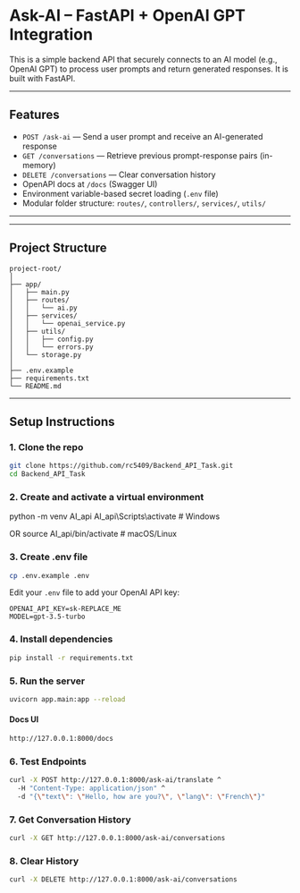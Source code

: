 # Ask-AI – FastAPI + OpenAI GPT Integration

This is a simple backend API that securely connects to an AI model (e.g., OpenAI GPT) to process user prompts and return generated responses. It is built with FastAPI.

---

##  Features

- `POST /ask-ai` — Send a user prompt and receive an AI-generated response
- `GET /conversations` — Retrieve previous prompt-response pairs (in-memory)
- `DELETE /conversations` — Clear conversation history
- OpenAPI docs at `/docs` (Swagger UI)
- Environment variable-based secret loading (`.env` file)
- Modular folder structure: `routes/`, `controllers/`, `services/`, `utils/`

---

---

## Project Structure

```
project-root/
│
├── app/
│   ├── main.py
│   ├── routes/
│   │   └── ai.py
│   ├── services/
│   │   └── openai_service.py
│   ├── utils/
│   │   ├── config.py
│   │   └── errors.py
│   └── storage.py
│
├── .env.example
├── requirements.txt
└── README.md
```

---

## Setup Instructions

### 1. Clone the repo

```bash
git clone https://github.com/rc5409/Backend_API_Task.git
cd Backend_API_Task
```

### 2. Create and activate a virtual environment
python -m venv AI_api
AI_api\Scripts\activate    # Windows

OR
source AI_api/bin/activate  # macOS/Linux

### 3. Create .env file
```bash
cp .env.example .env
```

Edit your `.env` file to add your OpenAI API key:

```
OPENAI_API_KEY=sk-REPLACE_ME
MODEL=gpt-3.5-turbo
```


### 4. Install dependencies
```bash
pip install -r requirements.txt
```

### 5. Run the server
```bash
uvicorn app.main:app --reload
```

#### Docs UI
```bash
http://127.0.0.1:8000/docs
```

### 6. Test Endpoints
```bash
curl -X POST http://127.0.0.1:8000/ask-ai/translate ^
  -H "Content-Type: application/json" ^
  -d "{\"text\": \"Hello, how are you?\", \"lang\": \"French\"}"
```

### 7. Get Conversation History
```bash
curl -X GET http://127.0.0.1:8000/ask-ai/conversations
```

### 8. Clear History

```bash
curl -X DELETE http://127.0.0.1:8000/ask-ai/conversations

```










